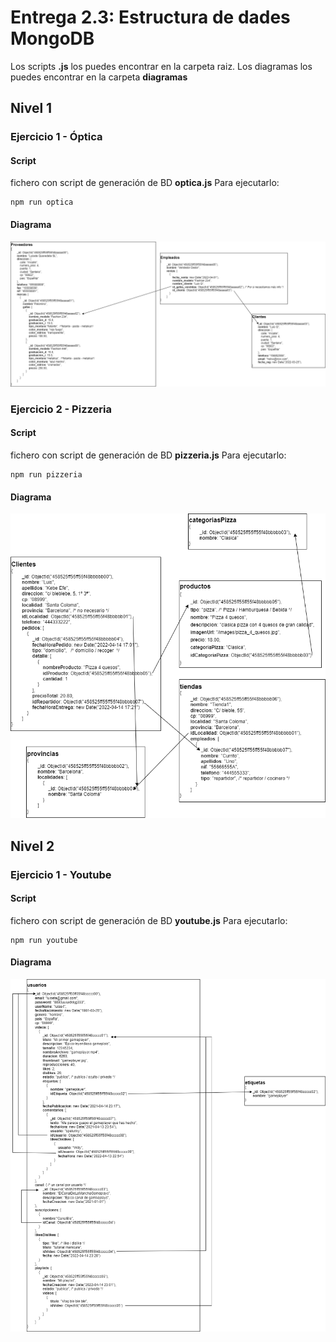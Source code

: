 # Entrega 2.3: Estructura de dades MongoDB
Los scripts **.js** los puedes encontrar en la carpeta raiz. Los diagramas los puedes encontrar en la carpeta **diagramas**
## Nivel 1
### Ejercicio 1 - Óptica
#### Script
fichero con script de generación de BD **optica.js**
Para ejecutarlo:
```
npm run optica
```
#### Diagrama
![Diagrama](diagramas/optica.drawio.png)
### Ejercicio 2 - Pizzeria
#### Script
fichero con script de generación de BD **pizzeria.js**
Para ejecutarlo:
```
npm run pizzeria
```
#### Diagrama
![Diagrama](diagramas/pizzeria.drawio.png)
## Nivel 2
### Ejercicio 1 - Youtube
#### Script
fichero con script de generación de BD **youtube.js**
Para ejecutarlo:
```
npm run youtube
```
#### Diagrama
![Diagrama](diagramas/youtube.drawio.png)